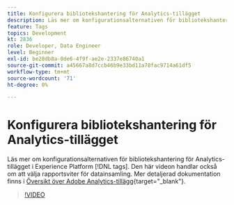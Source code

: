 ```yaml
---
title: Konfigurera bibliotekshantering för Analytics-tillägget
description: Läs mer om konfigurationsalternativen för bibliotekshantering för Analytics-tillägget i Experience Platform [!DNL tags]. Den här videon handlar också om att välja rapportsviter för datainsamling.
feature: Tags
topics: Development
kt: 2836
role: Developer, Data Engineer
level: Beginner
exl-id: be28db8a-0de6-4f9f-ae2e-2337e86740a1
source-git-commit: a45667a8d7ccb46b9e33bd11a78fac9714a61df5
workflow-type: tm+mt
source-wordcount: '71'
ht-degree: 0%

---
```


# Konfigurera bibliotekshantering för Analytics-tillägget

Läs mer om konfigurationsalternativen för bibliotekshantering för Analytics-tillägget i Experience Platform [!DNL tags]. Den här videon handlar också om att välja rapportsviter för datainsamling.  Mer detaljerad dokumentation finns i [Översikt över Adobe Analytics-tillägg](https://experienceleague.adobe.com/docs/experience-platform/tags/extensions/client/analytics/overview.html?lang=sv-SE){target="_blank"}.

>[!VIDEO](https://video.tv.adobe.com/v/27092/?quality=12&learn=on)
